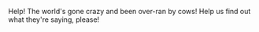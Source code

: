 Help! The world's gone crazy and been over-ran by cows! Help us find out what they're saying, please!

